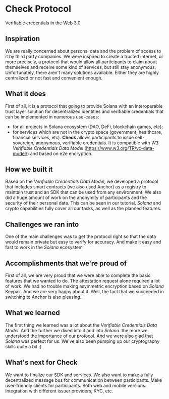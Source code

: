 # Check Protocol
Verifiable credentials in the Web 3.0

## Inspiration
We are really concerned about personal data and the problem of access to it by third party companies.
We were inspired to create a trusted internet, or more precisely, a protocol that would allow all participants to claim about themselves and receive some kind of services, but still stay anonymous.
Unfortunately, there aren't many solutions available. Either they are highly centralized or not fast and convenient enough.

## What it does
First of all, it is a protocol that going to provide Solana with an interoperable trust layer solution for decentralized identities and verifiable credentials that can be implemented in numerous use-cases:
- for all projects in Solana ecosystem (DAO, DeFi, blockchain games, etc);
- for services which are not in the crypto space (government, healthcare, financial services, etc).
**Check** allows participants to issue self-sovereign, anonymous, verifiable credentials.
It is compatible with _W3 Verifiable Credentials Data Model_ (https://www.w3.org/TR/vc-data-model/) and based on e2e encryption.

## How we built it
Based on the _Verifiable Credentials Data Model_, we developed a protocol that includes smart contracts (we also used Anchor) as a registry to maintain trust and an SDK that can be used from any environment.
We also did a huge amount of work on the anonymity of participants and the security of their personal data. This can be seen in our tutorial.
_Solana_ and crypto capabilities fully cover all our tasks, as well as the planned features.

## Challenges we ran into
One of the main challenges was to get the protocol right so that the data would remain private but easy to verify for accuracy. And make it easy and fast to work in the _Solana_ ecosystem

## Accomplishments that we're proud of
First of all, we are very proud that we were able to complete the basic features that we wanted to do. The attestation request alone required a lot of work. We had no trouble making asymmetric encryption based on _Solana_ Keypair. And we are very happy about it.
Well, the fact that we succeeded in switching to Anchor is also pleasing.

## What we learned
The first thing we learned was a lot about the _Verifiable Credentials Data Model_.
And the further we dived into it and into _Solana_. the more we understood the importance of our protocol. And we were also glad that _Solana_ was perfect for us.
We've also been pumping up our cryptography skills quite a bit :)

## What's next for Check
We want to finalize our SDK and services.
We also want to make a fully decentralized message bus for communication between participants.
Make user-friendly clients for participants. Both web and mobile versions.
Integration with different issuer providers, KYC, etc.
